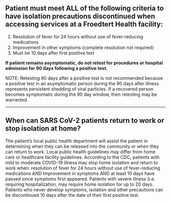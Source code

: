 ## Patient must meet **ALL** of the following criteria to have isolation precautions discontinued when accessing services at a Froedtert Health facility:

1. Resolution of fever for 24 hours without use of fever-reducing medications
2. Improvement in other symptoms (complete resolution not required)
3. Must be 10 days after first positive test

**If patient remains asymptomatic, do not retest for procedures or hospital admission for 90 days following a positive test.**

NOTE: Retesting 90 days after a positive test is not recommended because a positive test in an asymptomatic person during the 90 days after illness represents persistent shedding of viral particles.
If a recovered person becomes symptomatic during the 90 day window, then retesting may be warranted.

---

## When can SARS CoV-2 patients return to work or stop isolation at home?

The patient’s local public health department will assist the patient in determining when they can be released into the community or when they can return to work. Local public health guidelines may differ from home care or healthcare facility guidelines. According to the CDC, patients with mild to moderate COVID-19 illness may stop home isolation and return to work when: resolution of fever for 24 hours without use of fever-reducing medications AND Improvement in symptoms AND at least 10 days have passed since symptoms first appeared. Patients with severe illness (i.e. requiring hospitalization, may require home isolation for up to 20 days. Patients who never develop symptoms, isolation and other precautions can be discontinued 10 days after the date of their first positive test.

